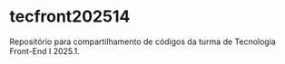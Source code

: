 # tecfront202514
Repositório para compartilhamento de códigos da turma de Tecnologia Front-End I 2025.1.
